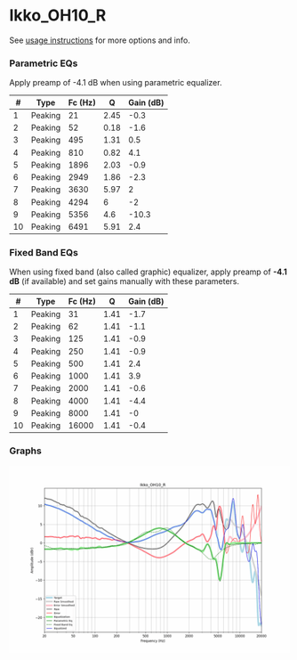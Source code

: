 # Ikko_OH10_R
See [usage instructions](https://github.com/jaakkopasanen/AutoEq#usage) for more options and info.

### Parametric EQs
Apply preamp of -4.1 dB when using parametric equalizer.

|   # | Type    |   Fc (Hz) |    Q |   Gain (dB) |
|-----|---------|-----------|------|-------------|
|   1 | Peaking |        21 | 2.45 |        -0.3 |
|   2 | Peaking |        52 | 0.18 |        -1.6 |
|   3 | Peaking |       495 | 1.31 |         0.5 |
|   4 | Peaking |       810 | 0.82 |         4.1 |
|   5 | Peaking |      1896 | 2.03 |        -0.9 |
|   6 | Peaking |      2949 | 1.86 |        -2.3 |
|   7 | Peaking |      3630 | 5.97 |         2   |
|   8 | Peaking |      4294 | 6    |        -2   |
|   9 | Peaking |      5356 | 4.6  |       -10.3 |
|  10 | Peaking |      6491 | 5.91 |         2.4 |

### Fixed Band EQs
When using fixed band (also called graphic) equalizer, apply preamp of **-4.1 dB** (if available) and set gains manually with these parameters.

|   # | Type    |   Fc (Hz) |    Q |   Gain (dB) |
|-----|---------|-----------|------|-------------|
|   1 | Peaking |        31 | 1.41 |        -1.7 |
|   2 | Peaking |        62 | 1.41 |        -1.1 |
|   3 | Peaking |       125 | 1.41 |        -0.9 |
|   4 | Peaking |       250 | 1.41 |        -0.9 |
|   5 | Peaking |       500 | 1.41 |         2.4 |
|   6 | Peaking |      1000 | 1.41 |         3.9 |
|   7 | Peaking |      2000 | 1.41 |        -0.6 |
|   8 | Peaking |      4000 | 1.41 |        -4.4 |
|   9 | Peaking |      8000 | 1.41 |        -0   |
|  10 | Peaking |     16000 | 1.41 |        -0.4 |

### Graphs
![](./Ikko_OH10_R.png)

